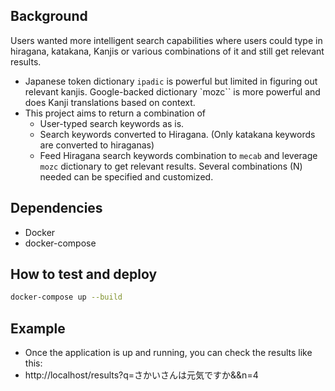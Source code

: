 

## Background
Users wanted more intelligent search capabilities where users could type in hiragana, katakana, Kanjis or various combinations of it and still get relevant results.
- Japanese token dictionary `ipadic` is powerful but limited in figuring out relevant kanjis.
Google-backed dictionary `mozc`` is more powerful and does Kanji translations based on context.
- This project aims to return a combination of
  - User-typed search keywords as is.
  - Search keywords converted to Hiragana. (Only katakana keywords are converted to hiraganas)
  - Feed Hiragana search keywords combination to `mecab` and leverage `mozc` dictionary to get relevant results. Several combinations (N) needed can be specified and customized.

## Dependencies
- Docker
- docker-compose

## How to test and deploy

```sh
docker-compose up --build
```

## Example

- Once the application is up and running, you can check the results like this:
- http://localhost/results?q=さかいさんは元気ですか&&n=4